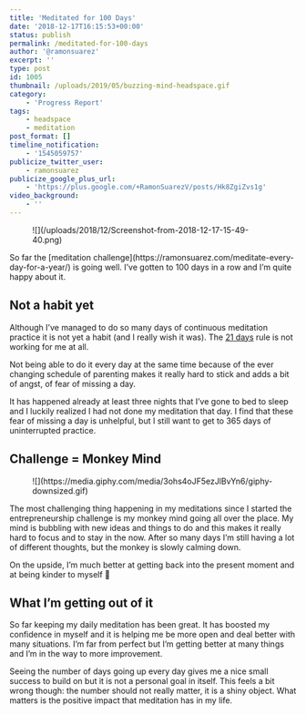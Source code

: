 ```yaml
---
title: 'Meditated for 100 Days'
date: '2018-12-17T16:15:53+00:00'
status: publish
permalink: /meditated-for-100-days
author: '@ramonsuarez'
excerpt: ''
type: post
id: 1005
thumbnail: /uploads/2019/05/buzzing-mind-headspace.gif
category:
    - 'Progress Report'
tags:
    - headspace
    - meditation
post_format: []
timeline_notification:
    - '1545059757'
publicize_twitter_user:
    - ramonsuarez
publicize_google_plus_url:
    - 'https://plus.google.com/+RamonSuarezV/posts/Hk8ZgiZvs1g'
video_background:
    - ''
---
```

<figure class="wp-block-image">![](/uploads/2018/12/Screenshot-from-2018-12-17-15-49-40.png)</figure>So far the [meditation challenge](https://ramonsuarez.com/meditate-every-day-for-a-year/) is going well. I’ve gotten to 100 days in a row and I’m quite happy about it.

Not a habit yet
---------------

Although I’ve managed to do so many days of continuous meditation practice it is not yet a habit (and I really wish it was). The [21 days](https://jamesclear.com/new-habit) rule is not working for me at all.

Not being able to do it every day at the same time because of the ever changing schedule of parenting makes it really hard to stick and adds a bit of angst, of fear of missing a day.

It has happened already at least three nights that I’ve gone to bed to sleep and I luckily realized I had not done my meditation that day. I find that these fear of missing a day is unhelpful, but I still want to get to 365 days of uninterrupted practice.

Challenge = Monkey Mind
-----------------------

<div class="wp-block-image"><figure class="aligncenter">![](https://media.giphy.com/media/3ohs4oJF5ezJlBvYn6/giphy-downsized.gif)</figure></div>The most challenging thing happening in my meditations since I started the entrepreneurship challenge is my monkey mind going all over the place. My mind is bubbling with new ideas and things to do and this makes it really hard to focus and to stay in the now. After so many days I’m still having a lot of different thoughts, but the monkey is slowly calming down.

On the upside, I’m much better at getting back into the present moment and at being kinder to myself 🙂

What I’m getting out of it
--------------------------

So far keeping my daily meditation has been great. It has boosted my confidence in myself and it is helping me be more open and deal better with many situations. I’m far from perfect but I’m getting better at many things and I’m in the way to more improvement.

Seeing the number of days going up every day gives me a nice small success to build on but it is not a personal goal in itself. This feels a bit wrong though: the number should not really matter, it is a shiny object. What matters is the positive impact that meditation has in my life.